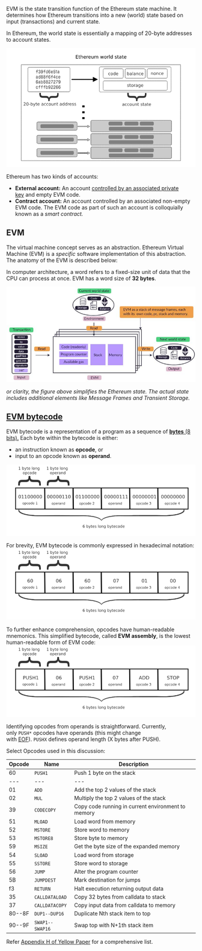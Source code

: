 EVM is the state transition function of the Ethereum state machine. It determines how Ethereum transitions into a new (world) state based on input (transactions) and current state.


In Ethereum, the world state is essentially a mapping of 20-byte addresses to account states.

![alt text](image.png)

Ethereum has two kinds of accounts:

-   **External account:** An account [controlled by an associated private key](https://epf.wiki/#/wiki/Cryptography/ecdsa) and empty EVM code.
-   **Contract account:** An account controlled by an associated non-empty EVM code. The EVM code as part of such an account is colloquially known as a *smart contract.*


EVM
--------------------------------------------

The virtual machine concept serves as an abstraction. Ethereum Virtual Machine (EVM) is a *specific* software implementation of this abstraction. The anatomy of the EVM is described below:

In computer architecture, a word refers to a fixed-size unit of data that the CPU can process at once. EVM has a word size of **32 bytes**.

![alt text](image-1.png)

*or clarity, the figure above simplifies the Ethereum state. The actual state includes additional elements like Message Frames and Transient Storage.*

[EVM bytecode](https://epf.wiki/#/wiki/EL/evm?id=evm-bytecode)
--------------------------------------------------------------

EVM bytecode is a representation of a program as a sequence of [**bytes** (8 bits).](https://en.wikipedia.org/wiki/Byte) Each byte within the bytecode is either:

-   an instruction known as **opcode**, or
-   input to an opcode known as **operand**.

![alt text](image-2.png)

For brevity, EVM bytecode is commonly expressed in hexadecimal notation:
![alt text](image-3.png)

To further enhance comprehension, opcodes have human-readable mnemonics. This simplified bytecode, called **EVM assembly**, is the lowest human-readable form of EVM code:
![alt text](image-4.png)

Identifying opcodes from operands is straightforward. Currently, only `PUSH*` opcodes have operands (this might change with [EOF](https://eips.ethereum.org/EIPS/eip-7569)). `PUSHX` defines operand length (X bytes after PUSH).

Select Opcodes used in this discussion:

| Opcode | Name | Description |
| --- |  --- |  --- |
| 60 | `PUSH1` | Push 1 byte on the stack |
| --- |  --- |  --- |
| 01 | `ADD` | Add the top 2 values of the stack |
| 02 | `MUL` | Multiply the top 2 values of the stack |
| 39 | `CODECOPY` | Copy code running in current environment to memory |
| 51 | `MLOAD` | Load word from memory |
| 52 | `MSTORE` | Store word to memory |
| 53 | `MSTORE8` | Store byte to memory |
| 59 | `MSIZE` | Get the byte size of the expanded memory |
| 54 | `SLOAD` | Load word from storage |
| 55 | `SSTORE` | Store word to storage |
| 56 | `JUMP` | Alter the program counter |
| 5B | `JUMPDEST` | Mark destination for jumps |
| f3 | `RETURN` | Halt execution returning output data |
| 35 | `CALLDATALOAD` | Copy 32 bytes from calldata to stack |
| 37 | `CALLDATACOPY` | Copy input data from calldata to memory |
| 80--8F | `DUP1--DUP16` | Duplicate Nth stack item to top |
| 90--9F | `SWAP1--SWAP16` | Swap top with N+1th stack item |

Refer [Appendix H of Yellow Paper](https://ethereum.github.io/yellowpaper/paper.pdf) for a comprehensive list.